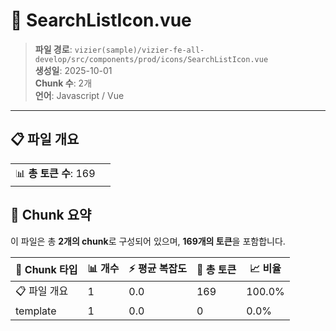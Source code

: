 # 📄 SearchListIcon.vue

> **파일 경로**: `vizier(sample)/vizier-fe-all-develop/src/components/prod/icons/SearchListIcon.vue`  
> **생성일**: 2025-10-01  
> **Chunk 수**: 2개  
> **언어**: Javascript / Vue
---


## 📋 파일 개요

| | |
|--|--|
| 📊 **총 토큰 수**: 169 |  |






## 🧩 Chunk 요약

이 파일은 총 **2개의 chunk**로 구성되어 있으며, **169개의 토큰**을 포함합니다.

| 🧩 Chunk 타입 | 📊 개수 | ⚡ 평균 복잡도 | 📝 총 토큰 | 📈 비율 |
|---------------|--------|-------------|----------|--------|
| 📋 파일 개요 | 1 | 0.0 | 169 | 100.0% |
| template | 1 | 0.0 | 0 | 0.0% |

